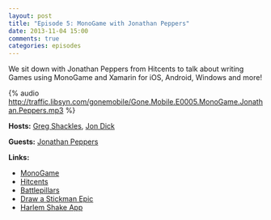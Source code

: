 ```yaml
---
layout: post
title: "Episode 5: MonoGame with Jonathan Peppers"
date: 2013-11-04 15:00
comments: true
categories: episodes
---
```


We sit down with Jonathan Peppers from Hitcents to talk about writing Games using MonoGame and Xamarin for iOS, Android, Windows and more!

<!-- more -->

{% audio http://traffic.libsyn.com/gonemobile/Gone.Mobile.E0005.MonoGame.Jonathan.Peppers.mp3 %}

**Hosts:** [Greg Shackles](http://twitter.com/gshackles), [Jon Dick](http://twitter.com/redth)

**Guests:** [Jonathan Peppers](https://twitter.com/jonathanpeppers)

**Links:** 

- [MonoGame](http://monogame.net)
- [Hitcents](http://hitcents.com)
- [Battlepillars](http://www.hitcents.com/games/battlepillars)
- [Draw a Stickman Epic](http://www.hitcents.com/games/stickman-epic)
- [Harlem Shake App](http://www.hitcents.com/games/harlem-shake)



